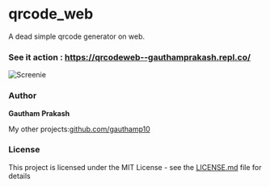 # qrcode_web
A dead simple qrcode generator on web.

### See it action : https://qrcodeweb--gauthamprakash.repl.co/

![Screenie](https://imgur.com/2QohBRW.png)

### Author

 **Gautham Prakash**
 
 My other projects:[github.com/gauthamp10](https://gauthamp10.github.io/)


### License

This project is licensed under the MIT License - see the [LICENSE.md](LICENSE.md) file for details


